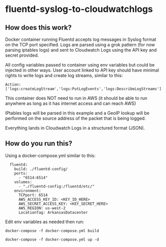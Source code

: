 # fluentd-syslog-to-cloudwatchlogs

## How does this work?

Docker container running Fluentd accepts log messages in Syslog format on the TCP port
specified. Logs are parsed using a grok pattern (for now parsing iptables logs) and 
sent to Cloudwatch Logs using the API key and secret provided.

All config variables passed to container using env variables but could be injected in 
other ways. User account linked to API key should have minimal rights to write logs
and create log streams, similar to this:

`Action: ['logs:createLogStream','logs:PutLogEvents','logs:DescribeLogStreams']`

This container does NOT need to run in AWS (it should be able to run anywhere as long
as it has internet access and can reach AWS)

IPtables logs will be parsed in this example and a GeoIP lookup will be performed
on the source address of the packet that is being logged.

Everything lands in Cloudwatch Logs in a structured format (JSON).

## How do you run this?

Using a docker-compose.yml similar to this:
```
  fluentd:
    build: ./fluentd-config/
    ports:
      - "6514:6514"
    volumes:
      - "./fluentd-config:/fluentd/etc/"
    environment:
      TCPport: 6514
      AWS_ACCESS_KEY_ID: <KEY_ID_HERE>
      AWS_SECRET_ACCESS_KEY: <KEY_SECRET_HERE>
      AWS_REGION: us-west-2
      LocationTag: ArkansasDatacenter
```


Edit env variables as needed then run:

```docker-compose -f docker-compose.yml build```

```docker-compose -f docker-compose.yml up -d```


